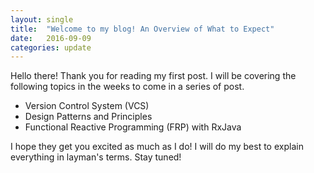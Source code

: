 ```yaml
---
layout: single
title:  "Welcome to my blog! An Overview of What to Expect"
date:   2016-09-09
categories: update
---
```


Hello there! Thank you for reading my first post.
I will be covering the following topics in the weeks to come in a series of post.

- Version Control System (VCS)
- Design Patterns and Principles
- Functional Reactive Programming (FRP) with RxJava

I hope they get you excited as much as I do!
I will do my best to explain everything in layman's terms. Stay tuned!
